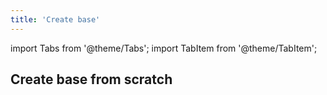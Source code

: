 ```yaml
---
title: 'Create base'
---
```

import Tabs from '@theme/Tabs';
import TabItem from '@theme/TabItem';

## Create base from scratch
